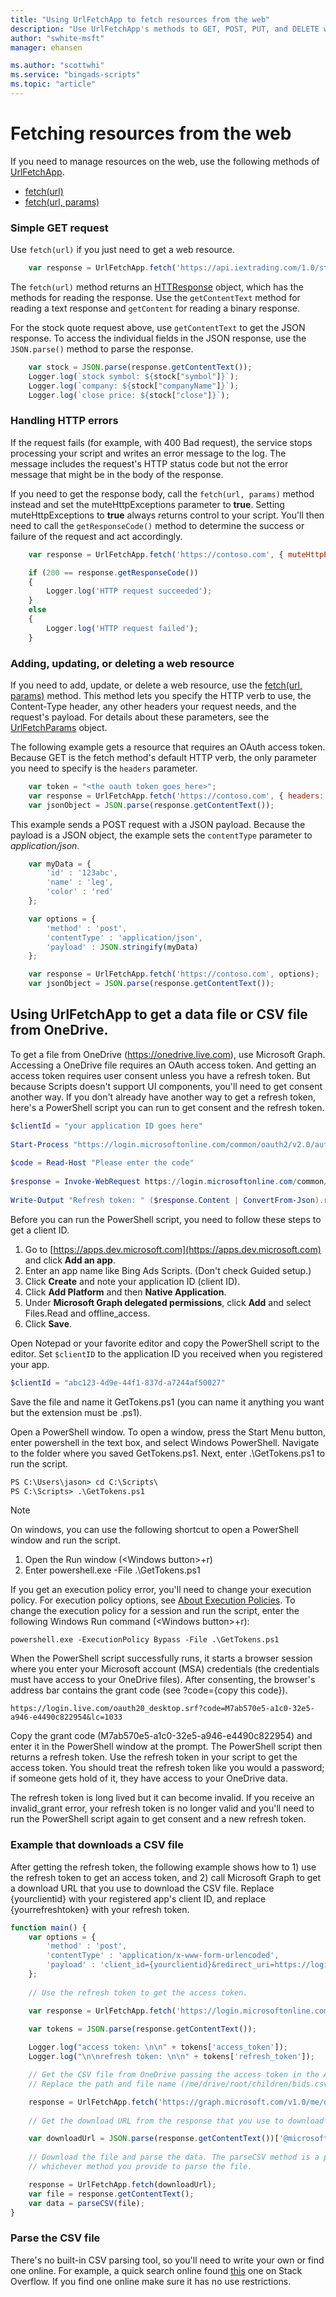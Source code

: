 ```yaml
---
title: "Using UrlFetchApp to fetch resources from the web"
description: "Use UrlFetchApp's methods to GET, POST, PUT, and DELETE web resources."
author: "swhite-msft"
manager: ehansen

ms.author: "scottwhi"
ms.service: "bingads-scripts"
ms.topic: "article"
---
```


# Fetching resources from the web

If you need to manage resources on the web, use the following methods of [UrlFetchApp](../reference/UrlFetchApp.md).

- [fetch(url)](../reference/UrlFetchApp.md#fetch-string-url-)
- [fetch(url, params)](../reference/UrlFetchApp.md#fetch-string-url-urlfetchparams-params-)

### Simple GET request

Use `fetch(url)` if you just need to get a web resource.

```javascript
    var response = UrlFetchApp.fetch('https://api.iextrading.com/1.0/stock/msft/quote');
```

The `fetch(url)` method returns an [HTTResponse](../reference/HTTPResponse.md) object, which has the methods for reading the response. Use the `getContentText` method for reading a text response and `getContent` for reading a binary response.

For the stock quote request above, use `getContentText` to get the JSON response. To access the individual fields in the JSON response, use the `JSON.parse()` method to parse the response.

```javascript
    var stock = JSON.parse(response.getContentText());
    Logger.log(`stock symbol: ${stock["symbol"]}`);
    Logger.log(`company: ${stock["companyName"]}`);
    Logger.log(`close price: ${stock["close"]}`);
```

### Handling HTTP errors

If the request fails (for example, with 400 Bad request), the service stops processing your script and writes an error message to the log. The message includes the request's HTTP status code but not the error message that might be in the body of the response. 

If you need to get the response body, call the `fetch(url, params)` method instead and set the muteHttpExceptions parameter to **true**. Setting muteHttpExceptions to **true** always returns control to your script. You'll then need to call the `getResponseCode()` method to determine the success or failure of the request and act accordingly.

```javascript
    var response = UrlFetchApp.fetch('https://contoso.com', { muteHttpExceptions: true });    

    if (200 == response.getResponseCode())
    {
        Logger.log('HTTP request succeeded');
    }
    else
    {
        Logger.log('HTTP request failed');
    }
```

### Adding, updating, or deleting a web resource

If you need to add, update, or delete a web resource, use the [fetch(url, params)](../reference/UrlFetchApp.md#fetch-string-url-urlfetchparams-params-) method. This method lets you specify the HTTP verb to use, the Content-Type header, any other headers your request needs, and the request's payload. For details about these parameters, see the [UrlFetchParams](../reference/UrlFetchParams.md) object.

The following example gets a resource that requires an OAuth access token. Because GET is the fetch method's default HTTP verb, the only parameter you need to specify is the `headers` parameter.


```javascript
    var token = "<the oauth token goes here>";
    var response = UrlFetchApp.fetch('https://contoso.com', { headers: { Authorization: `Bearer ${token}` } });    
    var jsonObject = JSON.parse(response.getContentText());    
```

This example sends a POST request with a JSON payload. Because the payload is a JSON object, the example sets the `contentType` parameter to *application/json*.

```javascript
    var myData = {
        'id' : '123abc',
        'name' : 'leg',
        'color' : 'red'
    };

    var options = {
        'method' : 'post',
        'contentType' : 'application/json',
        'payload' : JSON.stringify(myData)
    };

    var response = UrlFetchApp.fetch('https://contoso.com', options);    
    var jsonObject = JSON.parse(response.getContentText());    
```

## Using UrlFetchApp to get a data file or CSV file from OneDrive.

To get a file from OneDrive (https://onedrive.live.com), use Microsoft Graph. Accessing a OneDrive file requires an OAuth access token. And getting an access token requires user consent unless you have a refresh token. But because Scripts doesn't support UI components, you'll need to get consent another way. If you don't already have another way to get a refresh token, here's a PowerShell script you can run to get consent and the refresh token.


```powershell
$clientId = "your application ID goes here"
 
Start-Process "https://login.microsoftonline.com/common/oauth2/v2.0/authorize?client_id=$clientId&scope=files.read offline_access&response_type=code&redirect_uri=https://login.live.com/oauth20_desktop.srf"
 
$code = Read-Host "Please enter the code"
 
$response = Invoke-WebRequest https://login.microsoftonline.com/common/oauth2/v2.0/token -ContentType application/x-www-form-urlencoded -Method POST -Body "client_id=$clientid&redirect_uri=https://login.live.com/oauth20_desktop.srf&code=$code&grant_type=authorization_code"
 
Write-Output "Refresh token: " ($response.Content | ConvertFrom-Json).refresh_token 
```

Before you can run the PowerShell script, you need to follow these steps to get a client ID.

1. Go to [https://apps.dev.microsoft.com](https://apps.dev.microsoft.com) and click **Add an app**.  
2. Enter an app name like Bing Ads Scripts. (Don't check Guided setup.)
3. Click **Create** and note your application ID (client ID).  
4. Click **Add Platform** and then **Native Application**.
5. Under **Microsoft Graph delegated permissions**, click **Add** and select Files.Read and offline_access.  
6. Click **Save**.  

Open Notepad or your favorite editor and copy the PowerShell script to the editor. Set `$clientID` to the application ID you received when you registered your app.

```powershell
$clientId = "abc123-4d9e-44f1-837d-a7244af50027"
```

Save the file and name it GetTokens.ps1 (you can name it anything you want but the extension must be .ps1).

Open a PowerShell window. To open a window, press the Start Menu button, enter powershell in the text box, and select Windows PowerShell. Navigate to the folder where you saved GetTokens.ps1. Next, enter .\GetTokens.ps1 to run the script.

```cmd
PS C:\Users\jason> cd C:\Scripts\
PS C:\Scripts> .\GetTokens.ps1
```

> [!NOTE]
>
> On windows, you can use the following shortcut to open a PowerShell window and run the script.
>
> 1. Open the Run window (\<Windows button>+r)
> 2. Enter powershell.exe -File .\GetTokens.ps1

If you get an execution policy error, you'll need to change your execution policy. For execution policy options, see [About Execution Policies](https:/go.microsoft.com/fwlink/?LinkID=135170). To change the execution policy for a session and run the script, enter the following Windows Run command (\<Windows button>+r): 

```
powershell.exe -ExecutionPolicy Bypass -File .\GetTokens.ps1
```

When the PowerShell script successfully runs, it starts a browser session where you enter your Microsoft account (MSA) credentials (the credentials must have access to your OneDrive files). After consenting, the browser's address bar contains the grant code (see ?code={copy this code}).

```
https://login.live.com/oauth20_desktop.srf?code=M7ab570e5-a1c0-32e5-a946-e4490c822954&lc=1033
```

Copy the grant code (M7ab570e5-a1c0-32e5-a946-e4490c822954) and enter it in the PowerShell window at the prompt. The PowerShell script then returns a refresh token. Use the refresh token in your script to get the access token. You should treat the refresh token like you would a password; if someone gets hold of it, they have access to your OneDrive data.

The refresh token is long lived but it can become invalid. If you receive an invalid_grant error, your refresh token is no longer valid and you'll need to run the PowerShell script again to get consent and a new refresh token.


### Example that downloads a CSV file

After getting the refresh token, the following example shows how to 1) use the refresh token to get an access token, and 2) call Microsoft Graph to get a download URL that you use to download the CSV file. Replace {yourclientid} with your registered app's client ID, and replace {yourrefreshtoken} with your refresh token.

```javascript
function main() {
    var options = {
        'method' : 'post',
        'contentType' : 'application/x-www-form-urlencoded',
        'payload' : 'client_id={yourclientid}&redirect_uri=https://login.live.com/oauth20_desktop.srf&refresh_token={yourrefreshtoken}&grant_type=refresh_token'
    };
    
    // Use the refresh token to get the access token.

    var response = UrlFetchApp.fetch('https://login.microsoftonline.com/common/oauth2/v2.0/token', options);
 
    var tokens = JSON.parse(response.getContentText());

    Logger.log("access token: \n\n" + tokens['access_token']);
    Logger.log("\n\nrefresh token: \n\n" + tokens['refresh_token']);

    // Get the CSV file from OneDrive passing the access token in the Authorization header. 
    // Replace the path and file name (/me/drive/root/children/bids.csv) with your path and file name.

    response = UrlFetchApp.fetch('https://graph.microsoft.com/v1.0/me/drive/root/children/bids.csv', { headers: { Authorization: `Bearer ${tokens['access_token']}` } });    
 
    // Get the download URL from the response that you use to download the file.

    var downloadUrl = JSON.parse(response.getContentText())['@microsoft.graph.downloadUrl'];    
 
    // Download the file and parse the data. The parseCSV method is a placeholder for 
    // whichever method you provide to parse the file.

    response = UrlFetchApp.fetch(downloadUrl);
    var file = response.getContentText();
    var data = parseCSV(file);
}
```



### Parse the CSV file

There's no built-in CSV parsing tool, so you'll need to write your own or find one online. For example, a quick search online found [this](https://stackoverflow.com/a/14991797) one on Stack Overflow. If you find one online make sure it has no use restrictions. 
